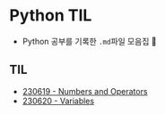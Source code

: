 # Python TIL

- Python 공부를 기록한 `.md`파일 모음집 🍈

## TIL

- [230619 - Numbers and Operators](./230619.md)
- [230620 - Variables](./230620.md)
